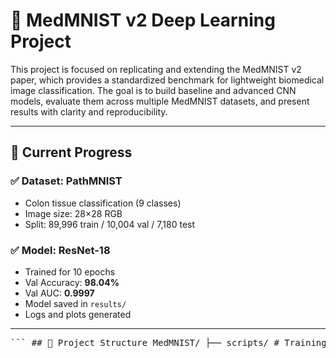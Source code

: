 # 🧠 MedMNIST v2 Deep Learning Project

This project is focused on replicating and extending the MedMNIST v2 paper, which provides a standardized benchmark for lightweight biomedical image classification. The goal is to build baseline and advanced CNN models, evaluate them across multiple MedMNIST datasets, and present results with clarity and reproducibility.

---

## 🚀 Current Progress

### ✅ Dataset: PathMNIST
- Colon tissue classification (9 classes)
- Image size: 28×28 RGB
- Split: 89,996 train / 10,004 val / 7,180 test

### ✅ Model: ResNet-18
- Trained for 10 epochs
- Val Accuracy: **98.04%**
- Val AUC: **0.9997**
- Model saved in `results/`
- Logs and plots generated

---

<pre>``` ## 📁 Project Structure MedMNIST/ ├── scripts/ # Training, evaluation, plotting scripts ├── results/ # Logs and visualizations ├── models/ # Model definitions ├── data/ # Downloaded datasets (ignored by Git) ├── .gitignore ├── requirements.txt └── README.md ```</pre>

